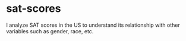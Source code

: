 # sat-scores

I analyze SAT scores in the US to understand its relationship with other variables such as gender, race, etc.
